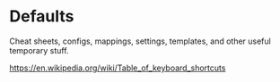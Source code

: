 # Defaults
Cheat sheets, configs, mappings, settings, templates, and other useful temporary stuff.

https://en.wikipedia.org/wiki/Table_of_keyboard_shortcuts
